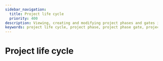 ```yaml
---
sidebar_navigation:
  title: Project life cycle
  priority: 400
description: Viewing, creating and modifying project phases and gates in OpenProject
keywords: project life cycle, project phase, project phase gate, project settings
---
```


# Project life cycle

